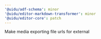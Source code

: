 ```yaml
---
'@uidu/adf-schema': minor
'@uidu/editor-markdown-transformer': minor
'@uidu/editor-core': patch
---
```


Make media exporting file urls for external
